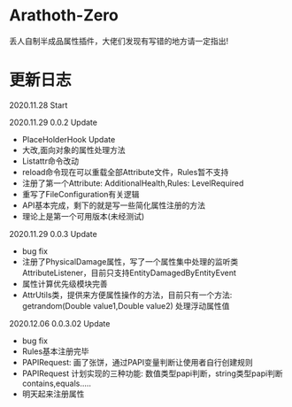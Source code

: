 # Arathoth-Zero
丢人自制半成品属性插件，大佬们发现有写错的地方请一定指出!

# 更新日志
2020.11.28 Start

2020.11.29 0.0.2 Update
- PlaceHolderHook Update
- 大改,面向对象的属性处理方法
- Listattr命令改动
- reload命令现在可以重载全部Attribute文件，Rules暂不支持
- 注册了第一个Attribute: AdditionalHealth,Rules: LevelRequired
- 重写了FileConfiguration有关逻辑
- API基本完成，剩下的就是写一些简化属性注册的方法
- 理论上是第一个可用版本(未经测试)

2020.11.29 0.0.3 Update
- bug fix
- 注册了PhysicalDamage属性，写了一个属性集中处理的监听类AttributeListener，目前只支持EntityDamagedByEntityEvent
- 属性计算优先级模块完善
- AttrUtils类，提供来方便属性操作的方法，目前只有一个方法: getrandom(Double value1,Double value2) 处理浮动属性值

2020.12.06 0.0.3.02 Update
- bug fix
- Rules基本注册完毕
- PAPIRequest: 画了张饼，通过PAPI变量判断让使用者自行创建规则
- PAPIRequest 计划实现的三种功能: 数值类型papi判断，string类型papi判断 contains,equals.....
- 明天起来注册属性
